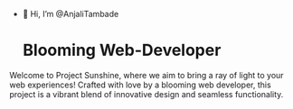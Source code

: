 - 👋 Hi, I’m @AnjaliTambade
  # Blooming Web-Developer
Welcome to Project Sunshine, where we aim to bring a ray of light to your web experiences! Crafted with love by a blooming web developer, this project is a vibrant blend of innovative design and seamless functionality.

<!---
AnjaliTambade/AnjaliTambade is a ✨ special ✨ repository because its `README.md` (this file) appears on your GitHub profile.
You can click the Preview link to take a look at your changes.
--->
